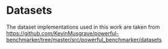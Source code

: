 # Datasets

The dataset implementations used in this work are taken from https://github.com/KevinMusgrave/powerful-benchmarker/tree/master/src/powerful_benchmarker/datasets
